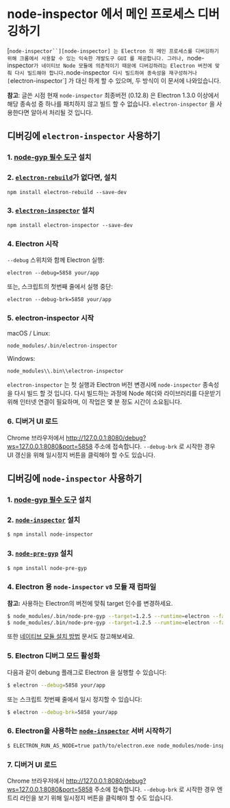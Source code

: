 # node-inspector 에서 메인 프로세스 디버깅하기

[`node-inspector``][node-inspector] 는 Electron 의 메인 프로세스를 디버깅하기
위해 크롬에서 사용할 수 있는 익숙한 개발도구 GUI 를 제공합니다. 그러나,
`node-inspector` 가 네이티브 Node 모듈에 의존적이기 때문에 디버깅하려는
Electron 버전에 맞춰 다시 빌드해야 합니다. `node-inspector` 다시 빌드하여
종속성을 재구성하거나 [`electron-inspector`] 가 대신 하게 할 수 있으며, 두
방식이 이 문서에 나와있습니다.

**참고**: 글쓴 시점 현재 `node-inspector` 최종버전 (0.12.8) 은 Electron 1.3.0
이상에서 해당 종속성 중 하나를 패치하지 않고 빌드 할 수 없습니다.
`electron-inspector` 을 사용한다면 알아서 처리될 것 입니다.


## 디버깅에 `electron-inspector` 사용하기

### 1. [node-gyp 필수 도구][node-gyp-required-tools] 설치

### 2. [`electron-rebuild`][electron-rebuild]가 없다면, 설치

```shell
npm install electron-rebuild --save-dev
```

### 3. [`electron-inspector`][electron-inspector] 설치

```shell
npm install electron-inspector --save-dev
```

### 4. Electron 시작

`--debug` 스위치와 함께 Electron 실행:

```shell
electron --debug=5858 your/app
```

또는, 스크립트의 첫번째 줄에서 실행 중단:

```shell
electron --debug-brk=5858 your/app
```

### 5. electron-inspector 시작

macOS / Linux:

```shell
node_modules/.bin/electron-inspector
```

Windows:

```shell
node_modules\\.bin\\electron-inspector
```

`electron-inspector` 는 첫 실행과 Electron 버전 변경시에 `node-inspector`
종속성을 다시 빌드 할 것 입니다. 다시 빌드하는 과정에 Node 헤더와 라이브러리를
다운받기 위해 인터넷 연결이 필요하며, 이 작업은 몇 분 정도 시간이 소요됩니다.

### 6. 디버거 UI 로드

Chrome 브라우저에서 http://127.0.0.1:8080/debug?ws=127.0.0.1:8080&port=5858
주소에 접속합니다. `--debug-brk` 로 시작한 경우 UI 갱신을 위해 일시정지 버튼을
클릭해야 할 수도 있습니다.


## 디버깅에 `node-inspector` 사용하기

### 1. [node-gyp 필수 도구][node-gyp-required-tools] 설치

### 2. [`node-inspector`][node-inspector] 설치

```bash
$ npm install node-inspector
```

### 3. [`node-pre-gyp`][node-pre-gyp] 설치

```bash
$ npm install node-pre-gyp
```

### 4. Electron 용 `node-inspector` `v8` 모듈 재 컴파일

**참고:** 사용하는 Electron의 버전에 맞춰 target 인수를 변경하세요.

```bash
$ node_modules/.bin/node-pre-gyp --target=1.2.5 --runtime=electron --fallback-to-build --directory node_modules/v8-debug/ --dist-url=https://atom.io/download/atom-shell reinstall
$ node_modules/.bin/node-pre-gyp --target=1.2.5 --runtime=electron --fallback-to-build --directory node_modules/v8-profiler/ --dist-url=https://atom.io/download/atom-shell reinstall
```

또한 [네이티브 모듈 설치 방법][how-to-install-native-modules] 문서도 참고해보세요.

### 5. Electron 디버그 모드 활성화

다음과 같이 debung 플래그로 Electron 을 실행할 수 있습니다:

```bash
$ electron --debug=5858 your/app
```

또는 스크립트 첫번째 줄에서 일시 정지할 수 있습니다:

```bash
$ electron --debug-brk=5858 your/app
```

### 6. Electron을 사용하는 [`node-inspector`][node-inspector] 서버 시작하기

```bash
$ ELECTRON_RUN_AS_NODE=true path/to/electron.exe node_modules/node-inspector/bin/inspector.js
```

### 7. 디버거 UI 로드

Chrome 브라우저에서 http://127.0.0.1:8080/debug?ws=127.0.0.1:8080&port=5858
주소에 접속합니다. `--debug-brk` 로 시작한 경우 엔트리 라인을 보기 위해
일시정지 버튼을 클릭해야 할 수도 있습니다.

[electron-inspector]: https://github.com/enlight/electron-inspector
[electron-rebuild]: https://github.com/electron/electron-rebuild
[node-inspector]: https://github.com/node-inspector/node-inspector
[node-pre-gyp]: https://github.com/mapbox/node-pre-gyp
[node-gyp-required-tools]: https://github.com/nodejs/node-gyp#installation
[how-to-install-native-modules]: using-native-node-modules.md#how-to-install-native-modules
